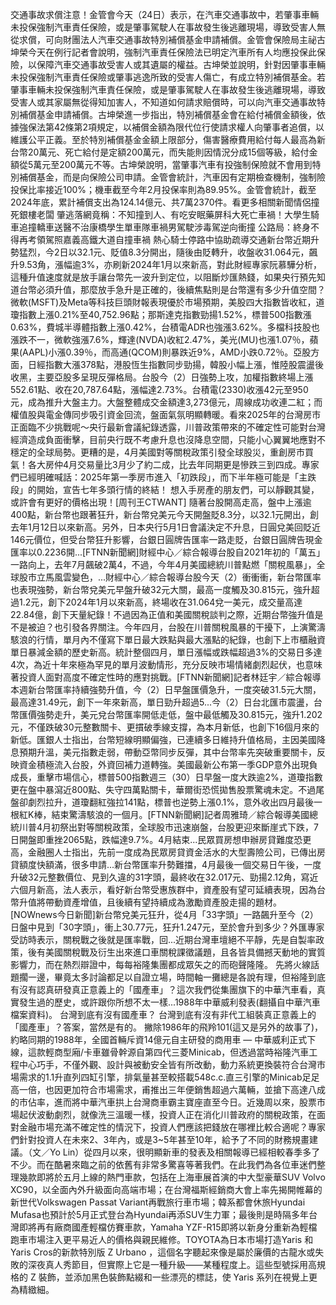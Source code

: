 交通事故求償注意！金管會今天（24日）表示，在汽車交通事故中，若肇事車輛未投保強制汽車責任保險，或是肇事駕駛人在事故發生後逃離現場，導致受害人無從求償，可向財團法人汽車交通事故特別補償基金申請補償。金管會保險局主祕古坤榮今天在例行記者會說明，強制汽車責任保險法已明定汽車所有人均應投保此保險，以保障汽車交通事故受害人或其遺屬的權益。古坤榮並說明，針對因肇事車輛未投保強制汽車責任保險或肇事逃逸所致的受害人傷亡，有成立特別補償基金。若肇事車輛未投保強制汽車責任保險，或是肇事駕駛人在事故發生後逃離現場，導致受害人或其家屬無從得知加害人，不知道如何請求賠償時，可以向汽車交通事故特別補償基金申請補償。古坤榮進一步指出，特別補償基金會在給付補償金額後，依據強保法第42條第2項規定，以補償金額為限代位行使請求權人向肇事者追償，以維護公平正義。至於特別補償基金金額上限部分，傷害醫療費用給付每人最高為新台幣20萬元、死亡給付是定額200萬元，而失能則因情況分成15個等級，給付金額從5萬元至200萬元不等。古坤榮說明，當肇事汽車有投強制保險就不會用到特別補償基金，而是向保險公司申請。金管會統計，汽車因有定期檢查機制，強制險投保比率接近100%；機車截至今年2月投保率則為89.95%。金管會統計，截至2024年底，累計補償支出為124.14億元、共7萬2370件。看更多相關新聞情侶撞死銀樓老闆 肇逃落網竟稱：不知撞到人、有吃安眠藥屏科大死亡車禍！大學生騎車追撞轎車送醫不治康橋學生單車隊車禍男駕駛涉毒駕逆向衝撞 公路局：終身不得再考領駕照嘉義高鐵大道自撞車禍 熱心騎士停路中協助疏導交通新台幣近期升勢猛烈，今2日以32.1元、貶值8.3分開出，隨後由貶轉升，收盤收31.064元，飆升9.53角，漲幅逾3%，亦刷新2024年1月以來新高，對此財經專家阮慕驊分析，這種升值速度就是放手讓台幣先一波升到定位，以阻斷炒匯熱錢，如果央行預先知道台幣必須升值，那麼放手急升是正確的，後續焦點則是台幣還有多少升值空間？微軟(MSFT)及Meta等科技巨頭財報表現優於市場預期，美股四大指數皆收紅，道瓊指數上漲0.21%至40,752.96點；那斯達克指數勁揚1.52%，標普500指數漲0.63%，費城半導體指數上漲0.42%，台積電ADR也強漲3.62%。多檔科技股也漲跌不一，微軟強漲7.6%，輝達(NVDA)收紅2.47%，美光(MU)也漲1.07％，蘋果(AAPL)小漲0.39％，而高通(QCOM)則暴跌近9%，AMD小跌0.72％。亞股方面，日經指數大漲378點，港股恆生指數同步勁揚，韓股小幅上漲，惟陸股震盪後收黑，主要亞股多呈現反彈格局。台股今（2）日強勢上攻，加權指數終場上漲552.61點、收在20,787.64點，漲幅達2.73%。台積電(2330)收漲42元至950元，成為推升大盤主力。大盤整體成交金額達3,273億元，周線成功收連二紅；而權值股與電金傳同步吸引資金回流，盤面氣氛明顯轉暖。看來2025年的台灣房市正面臨不少挑戰呢～央行最新會議紀錄透露，川普政策帶來的不確定性可能對台灣經濟造成負面衝擊，目前央行既不考慮升息也沒降息空間，只能小心翼翼地應對不穩定的全球局勢。更糟的是，4月美國對等關稅政策引發全球股災，重創房市買氣！各大房仲4月交易量比3月少了約二成，比去年同期更是慘跌三到四成。專家們已經明確喊話：2025年第一季房市進入「初跌段」，而下半年極可能是「主跌段」的開始，宣告七年多頭行情的終結！
想入手房產的朋友們，可以靜觀其變，或許會有更好的價格出現！[周刊王CTWANT] 隨著台股開高走高，盤中上漲逾400點，新台幣也跟著狂升，新台幣兌美元今天開盤貶8.3分，以32.1元開出，創去年1月12日以來新高。另外，日本央行5月1日會議決定不升息，日圓兌美回貶近146元價位，但受台幣狂升影響，台銀日圓牌告匯率一路走貶，台銀日圓牌告現金匯率以0.2236開...[FTNN新聞網]財經中心／綜合報導台股自2021年初的「萬五」一路向上，去年7月飆破2萬4，不過，今年4月美國總統川普點燃「關稅風暴」，全球股市立馬風雲變色，...財經中心／綜合報導台股今天（2）衝衝衝，新台幣匯率也表現強勢，新台幣兌美元早盤升破32元大關，最高一度觸及30.815元，強升超過1.2元，創下2024年1月以來新高，終場收在31.064兌一美元，成交量高達22.84億，創下天量紀錄！不過因為正值和美國關稅談判之際，近期台幣強升值是不是被迫？也引發各界關注。今年四月，台股在川普關稅風暴的干擾下，上演驚濤駭浪的行情，單月內不僅寫下單日最大跌點與最大漲點的紀錄，也創下上市櫃融資單日暴減金額的歷史新高。統計整個四月，單日漲幅或跌幅超過3%的交易日多達4次，為近十年來極為罕見的單月波動情形，充分反映市場情緒劇烈起伏，也意味著投資人面對高度不確定性時的應對挑戰。[FTNN新聞網]記者林廷宇／綜合報導本週新台幣匯率持續強勢升值，今（2）日早盤匯價急升，一度突破31.5元大關，最高達31.49元，創下一年來新高，單日勁升超過5...今（2）日台北匯市震盪，台幣匯價強勢走升，美元兌台幣匯率開低走低，盤中最低觸及30.815元，強升1.202元，不僅跌破30元整數關卡、更摜破季線支撐，為本月新低，也創下16個月來的新低。匯銀人士指出，台幣短線明顯偏強，已連續多日維持升值格局，主因美國降息預期升溫，美元指數走弱，帶動亞幣同步反彈，其中台幣率先突破重要關卡，反映資金積極流入台股，外資回補力道轉強。美國最新公布第一季GDP意外出現負成長，重擊市場信心，標普500指數週三（30）日早盤一度大跌逾2%，道瓊指數更在盤中暴瀉近800點、失守四萬點關卡，華爾街恐慌拋售股票驚魂未定。不過尾盤卻劇烈拉升，道瓊翻紅強拉141點，標普也逆勢上漲0.1%，意外收出四月最後一根紅K棒，結束驚濤駭浪的一個月。[FTNN新聞網]記者周雅琦／綜合報導美國總統川普4月初祭出對等關稅政策，全球股市迅速崩盤，台股更迎來斷崖式下跌，7日開盤即重挫2065點，跌幅達9.7%。4月結束...民眾買房想申辦房貸難度恐更高，金融圈人士指出，先前一度成為民眾房貸資金活水的大型壽險公司，已傳出房貸額度快額滿，很多申請...新台幣匯率升勢難擋，4月最後一個交易日午後，一度升破32元整數價位、見到久違的31字頭，最終收在32.017元、勁揚2.12角，寫近六個月新高，法人表示，看好新台幣受惠族群中，資產股有望可延續表現，因為台幣升值將帶動資產增值，且後續有望持續成為激勵資產股走揚的題材。[NOWnews今日新聞]新台幣兌美元狂升，從4月「33字頭」一路飆升至今（2）日盤中見到「30字頭」，衝上30.77元，狂升1.247元，至於會升到多少？外匯專家受訪時表示，關稅戰之後就是匯率戰，回...近期台灣車壇絕不平靜，先是自製率政策，後有美國關稅戰及衍生出來進口車關稅課徵議題，且各皆具備撼天動地的實質影響力，而在熱烈辯證中，每每裕隆集團都成眾矢之的而砲聲隆隆。 先將火線話題擱一邊，畢竟太多討論都足以自證立場，時間軸一攤總是各說有理，但裕隆到底有沒有認真研發真正意義上的「國產車」？這次我們從集團旗下的中華汽車看，真實發生過的歷史，或許跟你所想不太一樣...1988年中華威利發表(翻攝自中華汽車檔案資料)。 台灣到底有沒有國產車？ 台灣到底有沒有非代工組裝真正意義上的「國產車」？答案，當然是有的。 撇除1986年的飛羚101(這又是另外的故事了)，約略同期的1988年，全國首輛斥資14億元自主研發的商用車 — 中華威利正式下線，這款輕商型廂/卡車雖骨幹源自第四代三菱Minicab，但透過當時裕隆汽車工程中心巧手，不僅外觀、設計與被動安全皆有所改動，動力系統更換裝符合台灣市場需求的1.1升直列四缸引擎，排氣量甚至較搭載548c.c.直三引擎的Minicab足足高一倍，也因更加符合市場需求，甫推出三年便銷售超過六萬輛，並搶下高達八成的市佔率，進而將中華汽車拱上台灣商車霸主寶座直至今日。近幾周以來，股票市場起伏波動劇烈，就像洗三溫暖一樣，投資人正在消化川普政府的關稅政策，在面對金融市場充滿不確定性的情況下，投資人們應該把錢放在哪裡比較合適呢？專家們針對投資人在未來2、3年內，或是3~5年甚至10年，給予了不同的財務規畫建議。（文／Yo Lin）從四月以來，很明顯新車的發表及相關報導已經相較春季多了不少。而在酷暑來臨之前的依舊有非常多驚喜等著我們。在此我們為各位車迷們整理幾款即將於五月上線的熱門車款，包括在上海車展首演的中大型豪華SUV Volvo XC90，以全面內外升級面向高端市場；在台灣福斯經銷商大會上率先揭開帷幕的新世代Volkswagen Passat Variant再戰旅行車市場；韓系都會休旅Hyundai Mufasa也預計於5月正式登台為Hyundai再添SUV生力軍；最後則是時隔多年台灣即將再有廠商國產輕檔仿賽車款，Yamaha YZF-R15即將以新身分重新為輕檔跑車市場注入更平易近人的價格與親民維修。TOYOTA為日本市場打造Yaris 和 Yaris Cros的新款特別版 Z Urbano ，這個名字聽起來像是屬於廉價的古龍水或失敗的深夜真人秀節目，但實際上它是一種升級——某種程度上。這些型號採用高規格的 Z 裝飾，並添加黑色裝飾點綴和一些漂亮的標誌，使 Yaris 系列在視覺上更為精緻細。
